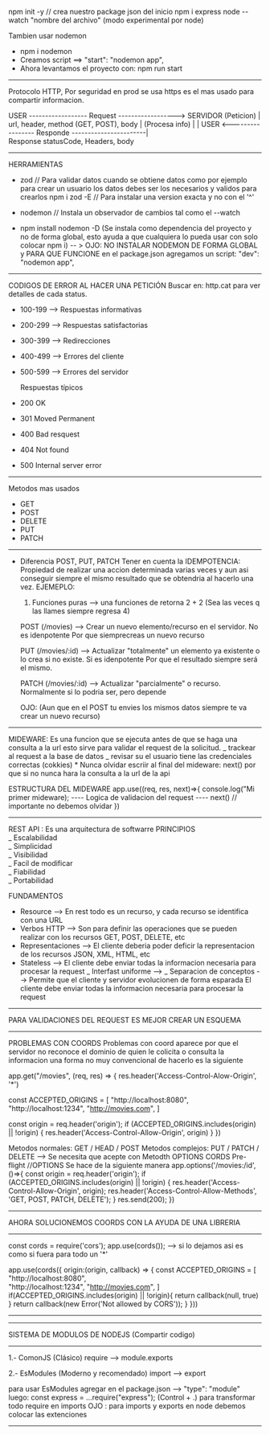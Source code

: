 npm init -y // crea nuestro package json del inicio
npm i express
node --watch "nombre del archivo" (modo experimental por node)

Tambien usar nodemon

- npm i nodemon
- Creamos script ==> "start": "nodemon app",
- Ahora levantamos el proyecto con: npm run start

---

Protocolo HTTP, Por seguridad en prod se usa https
es el mas usado para compartir informacion.

USER ------------------ Request ------------------> SERVIDOR
                      (Peticion)                        |
           url, header, method (GET, POST), body        |
                      (Procesa info)                    |
                                                        |
USER <----------------- Responde -----------------------|  
                        Response
                  statusCode, Headers, body

---

HERRAMIENTAS

- zod // Para validar datos cuando se obtiene datos como por
  ejemplo para crear un usuario los datos debes ser
  los necesarios y validos para crearlos
  npm i zod -E // Para instalar una version exacta y no con el '^'

- nodemon // Instala un observador de cambios
  tal como el --watch

- npm install nodemon -D (Se instala como dependencia del proyecto y
  no de forma global, esto ayuda a que cualquiera lo pueda usar
  con solo colocar npm i)
  -- > OJO: NO INSTALAR NODEMON DE FORMA GLOBAL y PARA QUE FUNCIONE
  en el package.json agregamos un script: "dev": "nodemon app",

---

CODIGOS DE ERROR AL HACER UNA PETICIÓN
Buscar en: http.cat para ver detalles de cada status.

- 100-199 --> Respuestas informativas
- 200-299 --> Respuestas satisfactorias
- 300-399 --> Redirecciones
- 400-499 --> Errores del cliente
- 500-599 --> Errores del servidor

  Respuestas típicos

- 200 OK
- 301 Moved Permanent
- 400 Bad resquest
- 404 Not found
- 500 Internal server error

---

Metodos mas usados

- GET
- POST
- DELETE
- PUT
- PATCH

---

- Diferencia POST, PUT, PATCH
  Tener en cuenta la IDEMPOTENCIA: Propiedad de realizar una accion determinada
  varias veces y aun asi conseguir siempre el mismo resultado que se obtendria al
  hacerlo una vez.
  EJEMEPLO:

  1. Funciones puras --> una funciones de retorna 2 + 2 (Sea las veces q las llames siempre regresa 4)

  POST (/movies) --> Crear un nuevo elemento/recurso en el servidor.
  No es idenpotente
  Por que siemprecreas un nuevo recurso

  PUT (/movies/:id) --> Actualizar "totalmente" un elemento ya existente o lo crea si no existe.
  Si es idenpotente
  Por que el resultado siempre será el mismo.

  PATCH (/movies/:id) --> Actualizar "parcialmente" o recurso.
  Normalmente si lo podria ser, pero depende

  OJO: (Aun que en el POST tu envies los mismos datos siempre te va crear un nuevo recurso)

---

MIDEWARE: Es una funcion que se ejecuta antes de que se haga una consulta a la url
esto sirve para validar el request de la solicitud.
_ trackear al request a la base de datos
_ revisar su el usuario tiene las credenciales correctas (cokkies) \* Nunca olvidar escriir al final del mideware: next()
por que si no nunca hara la consulta a la url de la api

  ESTRUCTURA DEL MIDEWARE
  app.use((req, res, next)=>{
      console.log("Mi primer mideware);
      ----
      Logica de validacion del request
      ----
      next()   // importante no debemos olvidar
  })

---

REST API : Es una arquitectura de softwarre
PRINCIPIOS  
 _ Escalabilidad  
 _ Simplicidad  
 _ Visibilidad  
 _ Facil de modificar  
 _ Fiabilidad  
 _ Portabilidad

FUNDAMENTOS

- Resource --> En rest todo es un recurso, y cada recurso se identifica con una URL
- Verbos HTTP --> Son para definir las operaciones que se pueden realizar con los recursos GET, POST, DELETE, etc
- Representaciones --> El cliente deberia poder deficir la representacion de los recursos JSON, XML, HTML, etc
- Stateless --> El cliente debe enviar todas la informacion necesaria para procesar la request
_ Interfast uniforme -->
_ Separacion de conceptos --> Permite que el cliente y servidor evolucionen de forma esparada
  El cliente debe enviar todas la informacion necesaria para procesar
  la request

---

PARA VALIDACIONES DEL REQUEST ES MEJOR CREAR UN ESQUEMA

---
PROBLEMAS CON COORDS
  Problemas con coord aparece por que el servidor no 
  reconoce el dominio de quien le colicita o consulta la informacion
  una forma  no muy convencional de hacerlo es la siguiente

  app.get("/movies", (req, res) => {
    <!-- CON LA LINEA SIGUIENTE, Todo dominio puede usar nuestra API -->
   res.header('Access-Control-Alow-Origin', '*')
   <!-- Enves de un '*' : Podemos colocar un dominio  -->
   <!-- http://localhost:8080 -->

   <!-- FORMA ESTANDAR -->

  const ACCEPTED_ORIGINS = [
    "http://localhost:8080",  
    "http://localhost:1234",
    "http://movies.com",
  ]

<!-- ojo: Solo se recibe la header('origin') , si la peticion  es diferente al del servidor -->
  const origin = req.header('origin');
    if (ACCEPTED_ORIGINS.includes(origin) || !origin) {
      res.header('Access-Control-Allow-Origin', origin)
    }
  })

Metodos normales:   GET / HEAD / POST
Metodos complejos:  PUT / PATCH / DELETE  --> Se necesita que acepte con Metodth OPTIONS
CORDS Pre-flight
//OPTIONS
Se hace de la siguiente manera
app.options('/movies:/id', ()=>{
  const origin = req.header('origin');
    if (ACCEPTED_ORIGINS.includes(origin) || !origin) {
      res.header('Access-Control-Allow-Origin', origin);
      res.header('Access-Control-Allow-Methods', 'GET, POST, PATCH, DELETE');
    }
  res.send(200);
})

********************************************************
AHORA SOLUCIONEMOS COORDS CON LA AYUDA DE UNA LIBRERIA
********************************************************
const cords = require('cors');
app.use(cords());         -->  si lo dejamos asi es como si fuera para todo un '*'


<!-- FORMA PRACTICA DE CORREGIR PROBLEMAS DE CORS -->
app.use(cords({
  origin:(origin, callback) => {
    const ACCEPTED_ORIGINS = [
      "http://localhost:8080",  
      "http://localhost:1234",
      "http://movies.com",
    ] 
    if(ACCEPTED_ORIGINS.includes(origin) || !origin){
      return callback(null, true)
    }
    return callback(new Error('Not allowed by CORS'));
  }
}))

---
*****************************************************
  SISTEMA DE MODULOS DE NODEJS (Compartir codigo)
*****************************************************
1.- ComonJS (Clásico)
    require   -->   module.exports

2.- EsModules (Moderno y recomendado)
    import    -->   export

para usar EsModules
agregar en el package.json
--> "type": "module"
luego: const express = ...require("express");  (Control + .) para transformar todo require en imports
OJO : para imports y exports en node debemos colocar las extenciones

---
